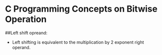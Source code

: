 # C Programming Concepts on Bitwise Operation

##Left shift opreand: 
- Left shifting is equivalent to the multiplication by 2 exponent right operand.
